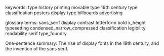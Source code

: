 keywords:
type history
printing
movable type
19th century
type classification
posters
display type
billboards
advertising


glossary terms:
sans_serif
display
contrast
letterform
bold
x_height
typesetting
condensed_narrow_compressed
classification
legibility
readability
serif
type_foundry


One-sentence summary:
The rise of display fonts in the 19th century, and the invention of the sans serif.



